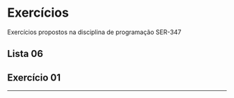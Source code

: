 ﻿# Exercícios
Exercícios propostos na disciplina de programação SER-347

## Lista 06 

## Exercício 01 
--------------------------------------------------------
